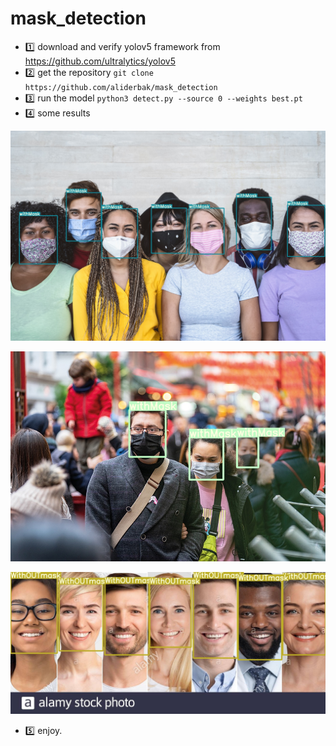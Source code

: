 # mask_detection

- :one: download and verify yolov5 framework from <https://github.com/ultralytics/yolov5>
- :two: get the repository  `git clone https://github.com/aliderbak/mask_detection` 
- :three: run the model `python3 detect.py --source 0 --weights best.pt`
- :four: some results
<p align="center">
  <img src="https://github.com/aliderbak/mask_detection/blob/main/results/1.jpg?raw=true" />
</p>
<p align="center">
  <img src="https://github.com/aliderbak/mask_detection/blob/main/results/2.jpg?raw=true" />
</p>
<p align="center">
  <img src="https://github.com/aliderbak/mask_detection/blob/main/results/3.jpg?raw=true" />
</p>

- :five: enjoy.